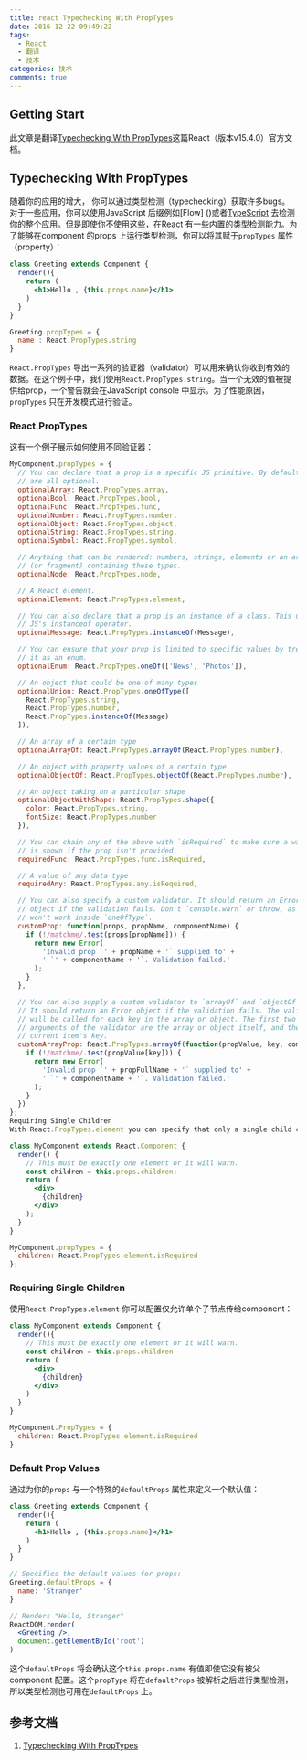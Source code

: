 ```yaml
---
title: react Typechecking With PropTypes
date: 2016-12-22 09:49:22
tags:
  - React
  - 翻译
  - 技术
categories: 技术
comments: true
---
```


## Getting Start

此文章是翻译[Typechecking With PropTypes](https://facebook.github.io/react/docs/typechecking-with-proptypes.html)这篇React（版本v15.4.0）官方文档。

<!--more-->

## Typechecking With PropTypes

随着你的应用的增大， 你可以通过类型检测（typechecking）获取许多bugs。对于一些应用，你可以使用JavaScript 后缀例如[Flow] ()或者[TypeScript]() 去检测你的整个应用。但是即使你不使用这些，在React 有一些内置的类型检测能力。为了能够在component 的props 上运行类型检测，你可以将其赋于`propTypes` 属性（property）：
```jsx
class Greeting extends Component {
  render(){
    return (
      <h1>Hello , {this.props.name}</h1>
    )
  }
}

Greeting.propTypes = {
  name : React.PropTypes.string
}
```
`React.PropTypes` 导出一系列的验证器（validator）可以用来确认你收到有效的数据。在这个例子中，我们使用`React.PropTypes.string`。当一个无效的值被提供给prop，一个警告就会在JavaScript console 中显示。为了性能原因，`propTypes` 只在开发模式进行验证。

### React.PropTypes

这有一个例子展示如何使用不同验证器：
```jsx
MyComponent.propTypes = {
  // You can declare that a prop is a specific JS primitive. By default, these
  // are all optional.
  optionalArray: React.PropTypes.array,
  optionalBool: React.PropTypes.bool,
  optionalFunc: React.PropTypes.func,
  optionalNumber: React.PropTypes.number,
  optionalObject: React.PropTypes.object,
  optionalString: React.PropTypes.string,
  optionalSymbol: React.PropTypes.symbol,

  // Anything that can be rendered: numbers, strings, elements or an array
  // (or fragment) containing these types.
  optionalNode: React.PropTypes.node,

  // A React element.
  optionalElement: React.PropTypes.element,

  // You can also declare that a prop is an instance of a class. This uses
  // JS's instanceof operator.
  optionalMessage: React.PropTypes.instanceOf(Message),

  // You can ensure that your prop is limited to specific values by treating
  // it as an enum.
  optionalEnum: React.PropTypes.oneOf(['News', 'Photos']),

  // An object that could be one of many types
  optionalUnion: React.PropTypes.oneOfType([
    React.PropTypes.string,
    React.PropTypes.number,
    React.PropTypes.instanceOf(Message)
  ]),

  // An array of a certain type
  optionalArrayOf: React.PropTypes.arrayOf(React.PropTypes.number),

  // An object with property values of a certain type
  optionalObjectOf: React.PropTypes.objectOf(React.PropTypes.number),

  // An object taking on a particular shape
  optionalObjectWithShape: React.PropTypes.shape({
    color: React.PropTypes.string,
    fontSize: React.PropTypes.number
  }),

  // You can chain any of the above with `isRequired` to make sure a warning
  // is shown if the prop isn't provided.
  requiredFunc: React.PropTypes.func.isRequired,

  // A value of any data type
  requiredAny: React.PropTypes.any.isRequired,

  // You can also specify a custom validator. It should return an Error
  // object if the validation fails. Don't `console.warn` or throw, as this
  // won't work inside `oneOfType`.
  customProp: function(props, propName, componentName) {
    if (!/matchme/.test(props[propName])) {
      return new Error(
        'Invalid prop `' + propName + '` supplied to' +
        ' `' + componentName + '`. Validation failed.'
      );
    }
  },

  // You can also supply a custom validator to `arrayOf` and `objectOf`.
  // It should return an Error object if the validation fails. The validator
  // will be called for each key in the array or object. The first two
  // arguments of the validator are the array or object itself, and the
  // current item's key.
  customArrayProp: React.PropTypes.arrayOf(function(propValue, key, componentName, location, propFullName) {
    if (!/matchme/.test(propValue[key])) {
      return new Error(
        'Invalid prop `' + propFullName + '` supplied to' +
        ' `' + componentName + '`. Validation failed.'
      );
    }
  })
};
Requiring Single Children
With React.PropTypes.element you can specify that only a single child can be passed to a component as children.

class MyComponent extends React.Component {
  render() {
    // This must be exactly one element or it will warn.
    const children = this.props.children;
    return (
      <div>
        {children}
      </div>
    );
  }
}

MyComponent.propTypes = {
  children: React.PropTypes.element.isRequired
};
```

### Requiring Single Children

使用`React.PropTypes.element` 你可以配置仅允许单个子节点传给component：
```jsx
class MyComponent extends Component {
  render(){
    // This must be exactly one element or it will warn.
    const children = this.props.children
    return (
      <div>
        {children}
      </div>
    )
  }
}

MyComponent.PropTypes = {
  children: React.PropTypes.element.isRequired
}
```

### Default Prop Values

通过为你的`props` 与一个特殊的`defaultProps` 属性来定义一个默认值：
```jsx
class Greeting extends Component {
  render(){
    return (
      <h1>Hello , {this.props.name}</h1>
    )
  }
}

// Specifies the default values for props:
Greeting.defaultProps = {
  name: 'Stranger'
}

// Renders "Hello, Stranger"
ReactDOM.render(
  <Greeting />,
  document.getElementById('root')
)
```
这个`defaultProps` 将会确认这个`this.props.name` 有值即使它没有被父component 配置。这个`propType` 将在`defaultProps` 被解析之后进行类型检测，所以类型检测也可用在`defaultProps` 上。

## 参考文档

1. [Typechecking With PropTypes](https://facebook.github.io/react/docs/typechecking-with-proptypes.html)
